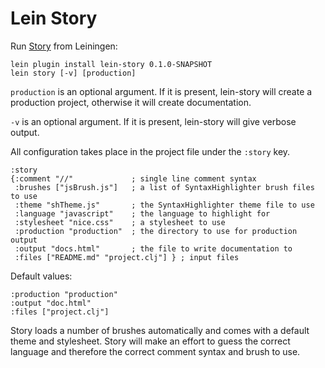 # Lein Story

Run [Story][1] from Leiningen:

    lein plugin install lein-story 0.1.0-SNAPSHOT
    lein story [-v] [production]

`production` is an optional argument. If it is present, lein-story will
create a production project, otherwise it will create documentation.

`-v` is an optional argument. If it is present, lein-story will give verbose
output.

All configuration takes place in the project file under the `:story` key.

~~~~
:story
{:comment "//"             ; single line comment syntax
 :brushes ["jsBrush.js"]   ; a list of SyntaxHighlighter brush files to use
 :theme "shTheme.js"       ; the SyntaxHighlighter theme file to use
 :language "javascript"    ; the language to highlight for
 :stylesheet "nice.css"    ; a stylesheet to use
 :production "production"  ; the directory to use for production output
 :output "docs.html"       ; the file to write documentation to
 :files ["README.md" "project.clj"] } ; input files
~~~~

Default values:

~~~~
:production "production"
:output "doc.html"
:files ["project.clj"]
~~~~

Story loads a number of brushes automatically and comes with a default theme
and stylesheet. Story will make an effort to guess the correct language and
therefore the correct comment syntax and brush to use.

[1]: https://github.com/jedahu/story
[2]: http://jedahu.github.com/story
